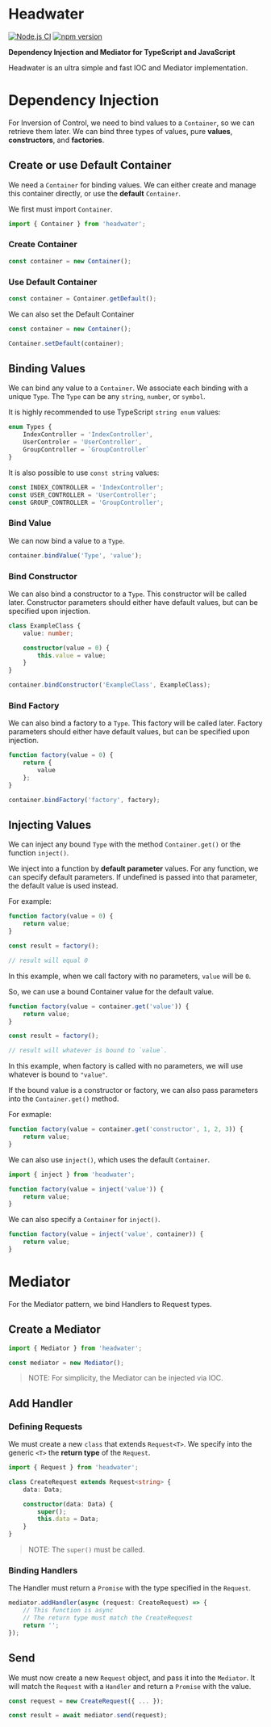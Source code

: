 # Headwater

[![Node.js CI](https://github.com/sjohnsonaz/headwater/workflows/Node.js%20CI/badge.svg)](https://github.com/sjohnsonaz/headwater/actions?query=workflow%3A%22Node.js+CI%22) [![npm version](https://badge.fury.io/js/headwater.svg)](https://badge.fury.io/js/headwater)

**Dependency Injection and Mediator for TypeScript and JavaScript**

Headwater is an ultra simple and fast IOC and Mediator implementation.  

# Dependency Injection

For Inversion of Control, we need to bind values to a `Container`, so we can retrieve them later.  We can bind three types of values, pure **values**, **constructors**, and **factories**.

## Create or use Default Container

We need a `Container` for binding values.  We can either create and manage this container directly, or use the **default** `Container`.

We first must import `Container`.

``` TypeScript
import { Container } from 'headwater';
```

### Create Container

``` TypeScript
const container = new Container();
```

### Use Default Container

``` TypeScript
const container = Container.getDefault();
```

We can also set the Default Container

``` TypeScript
const container = new Container();

Container.setDefault(container);
```

## Binding Values

We can bind any value to a `Container`.  We associate each binding with a unique `Type`.  The `Type` can be any `string`, `number`, or `symbol`.

It is highly recommended to use TypeScript `string enum` values:

``` TypeScript
enum Types {
    IndexController = 'IndexController',
    UserControler = 'UserController',
    GroupController = `GroupController`
}
```

It is also possible to use `const string` values:

``` TypeScript
const INDEX_CONTROLLER = 'IndexController';
const USER_CONTROLLER = 'UserController';
const GROUP_CONTROLLER = 'GroupController';
```

### Bind Value

We can now bind a value to a `Type`.

``` TypeScript
container.bindValue('Type', 'value');
```

### Bind Constructor

We can also bind a constructor to a `Type`.  This constructor will be called later.  Constructor parameters should either have default values, but can be specified upon injection.

``` TypeScript
class ExampleClass {
    value: number;

    constructor(value = 0) {
        this.value = value;
    }
}

container.bindConstructor('ExampleClass', ExampleClass);
```

### Bind Factory

We can also bind a factory to a `Type`.  This factory will be called later.  Factory parameters should either have default values, but can be specified upon injection.

``` TypeScript
function factory(value = 0) {
    return {
        value
    };
}

container.bindFactory('factory', factory);
```

## Injecting Values

We can inject any bound `Type` with the method `Container.get()` or the function `inject()`.

We inject into a function by **default parameter** values.  For any function, we can specify default parameters.  If undefined is passed into that parameter, the default value is used instead.

For example:

``` TypeScript
function factory(value = 0) {
    return value;
}

const result = factory();

// result will equal 0
```

In this example, when we call factory with no parameters, `value` will be `0`.

So, we can use a bound Container value for the default value.

``` TypeScript
function factory(value = container.get('value')) {
    return value;
}

const result = factory();

// result will whatever is bound to `value`.
```

In this example, when factory is called with no parameters, we will use whatever is bound to `"value"`.

If the bound value is a constructor or factory, we can also pass parameters into the `Container.get()` method.

For exmaple:

``` TypeScript
function factory(value = container.get('constructor', 1, 2, 3)) {
    return value;
}
```

We can also use `inject()`, which uses the default `Container`.

``` TypeScript
import { inject } from 'headwater';

function factory(value = inject('value')) {
    return value;
}
```

We can also specify a `Container` for `inject()`.

``` TypeScript
function factory(value = inject('value', container)) {
    return value;
}
```


# Mediator

For the Mediator pattern, we bind Handlers to Request types.

## Create a Mediator

``` TypeScript
import { Mediator } from 'headwater';

const mediator = new Mediator();
```

> NOTE:  For simplicity, the Mediator can be injected via IOC.

## Add Handler

### Defining Requests

We must create a new `class` that extends `Request<T>`.  We specify into the generic `<T>` the **return type** of the `Request`.

``` TypeScript
import { Request } from 'headwater';

class CreateRequest extends Request<string> {
    data: Data;

    constructor(data: Data) {
        super();
        this.data = Data;
    }
}
```

> NOTE:  The `super()` must be called.

### Binding Handlers

The Handler must return a `Promise` with the type specified in the `Request`.

``` TypeScript
mediator.addHandler(async (request: CreateRequest) => {
    // This function is async
    // The return type must match the CreateRequest
    return '';
});
```

## Send

We must now create a new `Request` object, and pass it into the `Mediator`.  It will match the `Request` with a `Handler` and return a `Promise` with the value.

``` TypeScript
const request = new CreateRequest({ ... });

const result = await mediator.send(request);
```
